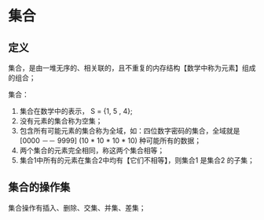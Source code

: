 # 集合

## 定义
集合，是由一堆无序的、相关联的，且不重复的内存结构【数学中称为元素】组成的组合；

集合：
1. 集合在数学中的表示， S = {1, 5 , 4};
2. 没有元素的集合称为空集；
3. 包含所有可能元素的集合称为全域，如：四位数字密码的集合，全域就是[0000 －－ 9999] (10 * 10 * 10 * 10) 种可能所有的数据；
4. 两个集合的元素完全相同，称这两个集合相等；
5. 集合1中所有的元素在集合2中均有【它们不相等】，则集合1 是集合2 的子集；

## 集合的操作集
集合操作有插入、删除、交集、并集、差集；
